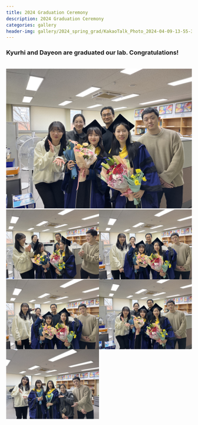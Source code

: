```yaml
---
title: 2024 Graduation Ceremony
description: 2024 Graduation Ceremony
categories: gallery
header-img: gallery/2024_spring_grad/KakaoTalk_Photo_2024-04-09-13-55-30 015.jpeg
---
```


### Kyurhi and Dayeon are graduated our lab. Congratulations!
<br>

<!-- ## Event 1 -->

<img src="/gallery/2024_spring_grad/KakaoTalk_Photo_2024-04-09-13-55-30 015.jpeg"/>

<!-- ### Photos -->

<div>
<img src="/gallery/2024_spring_grad/KakaoTalk_Photo_2024-04-09-13-55-30 002.jpeg" style="width:50%; float:left;"/>
<img src="/gallery/2024_spring_grad/KakaoTalk_Photo_2024-04-09-13-55-30 006.jpeg" style="width:50%; float:left;"/>
<img src="/gallery/2024_spring_grad/KakaoTalk_Photo_2024-04-09-13-55-30 010.jpeg" style="width:50%; float:left;"/>
<img src="/gallery/2024_spring_grad/KakaoTalk_Photo_2024-04-09-13-55-30 014.jpeg" style="width:50%; float:left;"/>
<img src="/gallery/2024_spring_grad/KakaoTalk_Photo_2024-04-09-16-22-08.jpeg" style="width:50%; float:left;"/>
</div>